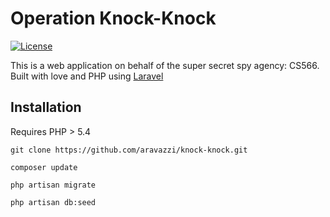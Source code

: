 # Operation Knock-Knock

[![License](https://poser.pugx.org/laravel/framework/license.svg)](https://packagist.org/packages/laravel/framework)

This is a web application on behalf of the super secret spy agency: CS566. Built with love and PHP using [Laravel](http://laravel.com)

## Installation

Requires PHP > 5.4

```git clone https://github.com/aravazzi/knock-knock.git```

```composer update```

```php artisan migrate```

```php artisan db:seed```
